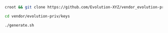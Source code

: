 ```bash
croot && git clone https://github.com/Evolution-XYZ/vendor_evolution-priv_keys-template vendor/evolution-priv/keys
```

```bash
cd vendor/evolution-priv/keys
```

```bash
./generate.sh
```
